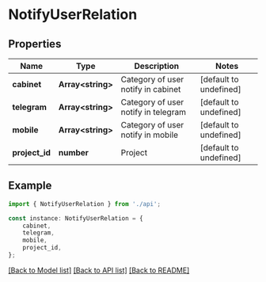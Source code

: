 # NotifyUserRelation


## Properties

Name | Type | Description | Notes
------------ | ------------- | ------------- | -------------
**cabinet** | **Array&lt;string&gt;** | Category of user notify in cabinet | [default to undefined]
**telegram** | **Array&lt;string&gt;** | Category of user notify in telegram | [default to undefined]
**mobile** | **Array&lt;string&gt;** | Category of user notify in mobile | [default to undefined]
**project_id** | **number** | Project | [default to undefined]

## Example

```typescript
import { NotifyUserRelation } from './api';

const instance: NotifyUserRelation = {
    cabinet,
    telegram,
    mobile,
    project_id,
};
```

[[Back to Model list]](../README.md#documentation-for-models) [[Back to API list]](../README.md#documentation-for-api-endpoints) [[Back to README]](../README.md)
